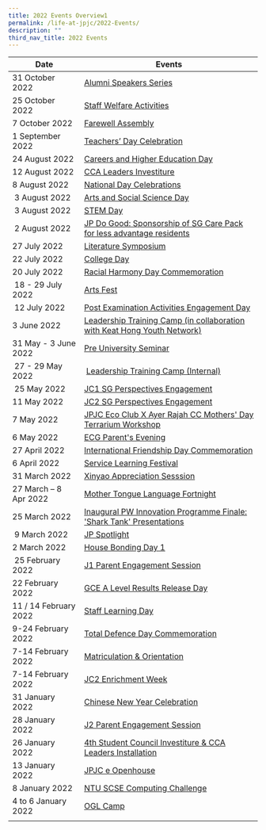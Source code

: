 ```yaml
---
title: 2022 Events Overview1
permalink: /life-at-jpjc/2022-Events/
description: ""
third_nav_title: 2022 Events
---
```

| Date | Events | 
| -------- | -------- |
|31 October 2022|[Alumni Speakers Series](https://www.jpjc.moe.edu.sg/life-at-jpjc/2022-Events/AlumniSpeakersSeries/)| 
|25 October 2022|[Staff Welfare Activities](https://www.jpjc.moe.edu.sg/life-at-jpjc/2022-Events/StaffWelfareActivities/)|
|7 October 2022|[Farewell Assembly](https://www.jpjc.moe.edu.sg/life-at-jpjc/2022-Events/FarewellAssembly/)| 
|1 September 2022|[Teachers’ Day Celebration](https://www.jpjc.moe.edu.sg/life-at-jpjc/2022-Events/TeachersDayCelebration/)|
|24 August 2022|[Careers and Higher Education Day](https://www.jpjc.moe.edu.sg/life-at-jpjc/2022-Events/CareersandHigherEducationDay/)| 
|12 August 2022| [CCA Leaders Investiture](https://staging.d1kt1aspitrtfv.amplifyapp.com/life-at-jpjc/2022-Events/CCALeadersInvestiture/)|
|    8 August 2022 | [National Day Celebrations](https://staging.d1kt1aspitrtfv.amplifyapp.com/life-at-jpjc/2022-Events/nationaldaycelebrations/) | 
|   3 August 2022   |[Arts and Social Science Day](https://staging.d1kt1aspitrtfv.amplifyapp.com/life-at-jpjc/2022-Events/ArtsandSocialSciencesDay/) | 
|    3 August 2022  | [STEM Day](https://staging.d1kt1aspitrtfv.amplifyapp.com/life-at-jpjc/2022-Events/stemday/) | 
|    2 August 2022  | [JP Do Good: Sponsorship of SG Care Pack for less advantage residents](https://staging.d1kt1aspitrtfv.amplifyapp.com/life-at-jpjc/2022-Events/jpdogood/) | 
|  27 July 2022   | [Literature Symposium](https://staging.d1kt1aspitrtfv.amplifyapp.com/life-at-jpjc/2022-Events/LiteratureSymposium/) | 
|   22 July 2022  | [College Day](https://staging.d1kt1aspitrtfv.amplifyapp.com/life-at-jpjc/2022-Events/collegeday/)| 
|     20 July 2022|  [Racial Harmony Day Commemoration](https://staging.d1kt1aspitrtfv.amplifyapp.com/life-at-jpjc/2022-events/rhd-commemoration/)| 
|   18 - 29 July 2022   |  [Arts Fest](https://www.google.com/url?q=https://jpjc.moe.edu.sg/life-at-jpjc-1/2022-events/arts-fest&sa=D&source=editors&ust=1670864634411652&usg=AOvVaw1bQDTBZbtaVHOtPCD9NRAc)   | 
| 12 July 2022 |   [Post Examination Activities Engagement Day](https://www.google.com/url?q=https://jpjc.moe.edu.sg/life-at-jpjc-1/2022-events/post-examination-activities-engagement-day&sa=D&source=editors&ust=1670864634412459&usg=AOvVaw1rEcRVU_yZEbJg_OyZ33Gc)  | 
|   3 June 2022  |    [Leadership Training Camp (in collaboration with Keat Hong Youth Network)](https://www.google.com/url?q=https://jpjc.moe.edu.sg/life-at-jpjc-1/2022-events/leadership-training-camp-in-collaboration-with-keat-hong-youth-network&sa=D&source=editors&ust=1670864634413294&usg=AOvVaw3epF6Iq6MtRxsdke0pLnOV) | 
|  31 May - 3 June 2022   |  [Pre University Seminar](https://staging.d1kt1aspitrtfv.amplifyapp.com/life-at-jpjc/2022-events/pre-uni-seminar/)| 
|    27 - 29 May 2022  |   [Leadership Training Camp (Internal)](https://www.google.com/url?q=https://jpjc.moe.edu.sg/life-at-jpjc-1/2022-events/leadership-training-camp-internal&sa=D&source=editors&ust=1670864634414776&usg=AOvVaw38ZCKjWvEXzH26QEpKM_p-)   | 
|  25 May 2022    | [JC1 SG Perspectives Engagement](https://staging.d1kt1aspitrtfv.amplifyapp.com/life-at-jpjc/2022-events/jc1-sg-prespectives-engagement/) | 
|   11 May 2022  | [JC2 SG Perspectives Engagement](https://staging.d1kt1aspitrtfv.amplifyapp.com/life-at-jpjc/2022-events/jc2-sg-perspective-engagement/) | 
|  7 May 2022   |[JPJC Eco Club X Ayer Rajah CC Mothers' Day Terrarium Workshop ](https://staging.d1kt1aspitrtfv.amplifyapp.com/life-at-jpjc/2022-events/jpjc-eco-club-and-terrarium-workshop/)  | 
|   6 May 2022  |[ECG Parent's Evening](https://staging.d1kt1aspitrtfv.amplifyapp.com/life-at-jpjc/2022-events/ecg-parents-evening/) | 
|    27 April 2022 | [International Friendship Day Commemoration](https://staging.d1kt1aspitrtfv.amplifyapp.com/life-at-jpjc/2022-events/international-friendship-day-commemoration/) | 
|    6 April 2022 |  [Service Learning Festival](https://staging.d1kt1aspitrtfv.amplifyapp.com/life-at-jpjc/2022-events/service-learning-festival/) | 
|  31 March 2022   |[Xinyao Appreciation Sesssion](https://staging.d1kt1aspitrtfv.amplifyapp.com/life-at-jpjc/2022-events/xinyao-appreciation-session/) | 
|   27 March – 8 Apr 2022  |  [Mother Tongue Language Fortnight](https://staging.d1kt1aspitrtfv.amplifyapp.com/life-at-jpjc/2022-events/mtl-fortnight/) | 
| 25 March 2022 |[Inaugural PW Innovation Programme Finale: 'Shark Tank' Presentations](https://staging.d1kt1aspitrtfv.amplifyapp.com/life-at-jpjc/2022-events/shark-tank-presentations/) |
|   9 March 2022|  [JP Spotlight](https://staging.d1kt1aspitrtfv.amplifyapp.com/life-at-jpjc/2022-events/jp-spotlight/)  |
| 2 March 2022 | [House Bonding Day 1](https://staging.d1kt1aspitrtfv.amplifyapp.com/life-at-jpjc/2022-events/house-bonding-day-1/)  |
|   25 February 2022|  [J1 Parent Engagement Session](https://staging.d1kt1aspitrtfv.amplifyapp.com/life-at-jpjc/2022-events/j1-parent-engagement-session/) |
| 22 February 2022 |  [GCE A Level Results Release Day](https://staging.d1kt1aspitrtfv.amplifyapp.com/life-at-jpjc/2022-events/gce-a-level-results-release-day/)|
|  11 / 14 February 2022| [Staff Learning Day](https://staging.d1kt1aspitrtfv.amplifyapp.com/life-at-jpjc/2022-events/staff-learning-day/)  |
| 9-24 February 2022 | [Total Defence Day Commemoration](https://staging.d1kt1aspitrtfv.amplifyapp.com/life-at-jpjc/2022-events/total-defence-day-commemoration/) |
|  7-14 February 2022|   [Matriculation & Orientation](https://staging.d1kt1aspitrtfv.amplifyapp.com/life-at-jpjc/2022-events/matriculation-and-orientation/) |
|  7-14 February 2022|  [JC2 Enrichment Week](https://staging.d1kt1aspitrtfv.amplifyapp.com/life-at-jpjc/2022-events/jc2-enrichment-week/) |
|  31 January 2022|  [Chinese New Year Celebration](https://staging.d1kt1aspitrtfv.amplifyapp.com/life-at-jpjc/2022-events/cny-celebration/)|
|  28 January 2022| [J2 Parent Engagement Session](https://staging.d1kt1aspitrtfv.amplifyapp.com/life-at-jpjc/2022-events/j2-parent-engagement-session/)  |
|  26 January 2022| [4th Student Council Investiture & CCA Leaders Installation](https://staging.d1kt1aspitrtfv.amplifyapp.com/life-at-jpjc/2022-events/student-council-investiture-and-cca-ldrs-installation/)|
|  13 January 2022| [JPJC e Openhouse](https://staging.d1kt1aspitrtfv.amplifyapp.com/life-at-jpjc/2022-events/jpjc-e-openhouse/)  |
| 8 January 2022 |  [NTU SCSE Computing Challenge](https://staging.d1kt1aspitrtfv.amplifyapp.com/life-at-jpjc/2022-events/ntu-scse-computing-challenge/)|
| 4 to 6 January 2022 |   [OGL Camp](https://staging.d1kt1aspitrtfv.amplifyapp.com/life-at-jpjc/2022-events/ogl-camp/) |
|  |     |